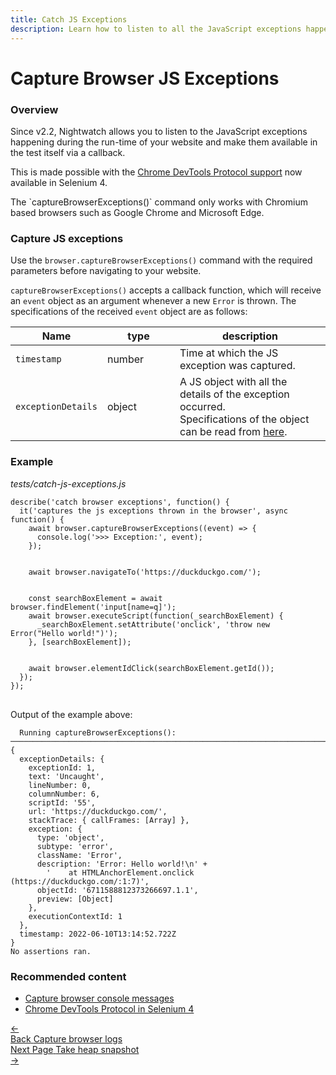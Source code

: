 ```yaml
---
title: Catch JS Exceptions
description: Learn how to listen to all the JavaScript exceptions happening during the run-time of your website, in your Nightwatch tests.
---
```


<div class="page-header"><h1>Capture Browser JS Exceptions</h1></div>

### Overview
Since v2.2, Nightwatch allows you to listen to the JavaScript exceptions happening during the run-time of your website and make them available in the test itself via a callback. 

This is made possible with the [Chrome DevTools Protocol support](https://www.selenium.dev/documentation/webdriver/bidirectional/chrome_devtools/) now available in Selenium 4.

<div class="alert alert-info">
  The `captureBrowserExceptions()` command only works with Chromium based browsers such as Google Chrome and Microsoft Edge.
</div>

### Capture JS exceptions

Use the `browser.captureBrowserExceptions()` command with the required parameters before navigating to your website.

`captureBrowserExceptions()` accepts a callback function, which will receive an `event` object as an argument whenever a new `Error` is thrown. The specifications of the received `event` object are as follows:

<table class="table table-bordered table-striped">
  <thead>
   <tr>
     <th style="width: 100px;">Name</th>
     <th style="width: 100px;">type</th>
     <th>description</th>
   </tr>
  </thead>
  <tbody>
    <tr>
      <td><code>timestamp</code></td>
      <td>number</td>
      <td>Time at which the JS exception was captured.</td>
    </tr>    
    <tr>
      <td><code>exceptionDetails</code><br></td>
      <td>object</td>
      <td>A JS object with all the details of the exception occurred.<br>Specifications of the object can be read from <a href="https://chromedevtools.github.io/devtools-protocol/tot/Runtime/#type-ExceptionDetails">here</a>.</td>
    </tr>
  </tbody>
</table>

### Example

<div class="sample-test"><i>tests/catch-js-exceptions.js</i>
<pre class="line-numbers language-javascript">
<code class="language-javascript">describe('catch browser exceptions', function() {
  it('captures the js exceptions thrown in the browser', async function() {
    await browser.captureBrowserExceptions((event) => {
      console.log('>>> Exception:', event);
    });
    <br>
    await browser.navigateTo('https://duckduckgo.com/');
    <br>
    const searchBoxElement = await browser.findElement('input[name=q]');
    await browser.executeScript(function(_searchBoxElement) {
      _searchBoxElement.setAttribute('onclick', 'throw new Error("Hello world!")');
    }, [searchBoxElement]);
    <br>
    await browser.elementIdClick(searchBoxElement.getId());
  });
});
</code>
</pre></div>

Output of the example above:

```
  Running captureBrowserExceptions():
───────────────────────────────────────────────────────────────────────────────────────────────────
{
  exceptionDetails: {
    exceptionId: 1,
    text: 'Uncaught',
    lineNumber: 0,
    columnNumber: 6,
    scriptId: '55',
    url: 'https://duckduckgo.com/',
    stackTrace: { callFrames: [Array] },
    exception: {
      type: 'object',
      subtype: 'error',
      className: 'Error',
      description: 'Error: Hello world!\n' +
        '    at HTMLAnchorElement.onclick (https://duckduckgo.com/:1:7)',
      objectId: '6711588812373266697.1.1',
      preview: [Object]
    },
    executionContextId: 1
  },
  timestamp: 2022-06-10T13:14:52.722Z
}
No assertions ran.
```

### Recommended content
- [Capture browser console messages](https://nightwatchjs.org/guide/running-tests/capture-console-messages.html)
- [Chrome DevTools Protocol in Selenium 4](https://www.selenium.dev/documentation/webdriver/bidirectional/chrome_devtools/)

 <div class="doc-pagination pt-40">
  <div class="previous">
    <a href="/guide/running-tests/capture-console-messages.html">
      <span>←</span>
        <div class="d-flex flex-column">
          <span class="smallT">Back</span>
          <span class="bigT">Capture browser logs</span>
        </div>
    </a>
  </div>
  <div class="next">
    <a href="/guide/running-tests/take-heap-snapshot.html">
        <div class="d-flex flex-column">
          <span class="smallT">Next Page</span>
          <span class="bigT">Take heap snapshot</span>
        </div>
        <span>→</span>
    </a>
  </div>
</div>